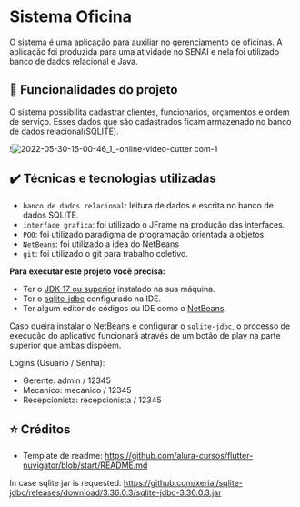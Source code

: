 # Sistema Oficina

O sistema é uma aplicação para auxiliar no gerenciamento de oficinas. A aplicação foi produzida para uma atividade no SENAI e nela foi utilizado banco de dados relacional e Java.

## 🔨 Funcionalidades do projeto
O sistema possibilita cadastrar clientes, funcionarios, orçamentos e ordem de serviço. Esses dados que são cadastrados ficam armazenado no banco de dados relacional(SQLITE).

!![2022-05-30-15-00-46_1_-_online-video-cutter com_-_1_](https://user-images.githubusercontent.com/86939796/172086827-faa24893-a4ea-4260-970a-a84d04546f3e.gif)



## ✔️ Técnicas e tecnologias utilizadas
- `banco de dados relacional`: leitura de dados e escrita no banco de dados SQLITE.
- `interface grafica`: foi utilizado o JFrame na produção das interfaces.
- `POO`: foi utilizado paradigma de programação orientada a objetos
- `NetBeans`: foi utilizado a idea do NetBeans
- `git`: foi utilizado o git para trabalho coletivo.

**Para executar este projeto você precisa:**

- Ter o [JDK 17 ou superior](https://www.oracle.com/java/technologies/downloads/) instalado na sua máquina.
- Ter o [sqlite-jdbc](https://github.com/xerial/sqlite-jdbc/releases) configurado na IDE.
- Ter algum editor de códigos ou IDE como o [NetBeans](https://netbeans.apache.org/download/nb13/nb13.html). 

Caso queira instalar o NetBeans e configurar o `sqlite-jdbc`, o processo de execução do aplicativo funcionará através de um botão de play na parte superior que ambas dispõem.

Logins (Usuario / Senha):
- Gerente: admin / 12345
- Mecanico: mecanico / 12345
- Recepcionista: recepcionista / 12345

## ⭐ Créditos
- Template de readme: https://github.com/alura-cursos/flutter-nuvigator/blob/start/README.md

In case sqlite jar is requested: https://github.com/xerial/sqlite-jdbc/releases/download/3.36.0.3/sqlite-jdbc-3.36.0.3.jar
